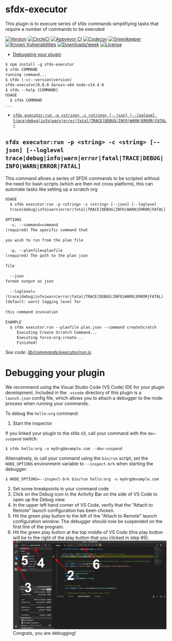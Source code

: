 sfdx-executor
=============

This plugin is to execure series of sfdx commands simplifiying tasks that require a number of commands to be executed

[![Version](https://img.shields.io/npm/v/sfdx-executor.svg)](https://npmjs.org/package/sfdx-executor)
[![CircleCI](https://circleci.com/gh/gavinhughpalmer/sfdx-executor/tree/master.svg?style=shield)](https://circleci.com/gh/gavinhughpalmer/sfdx-executor/tree/master)
[![Appveyor CI](https://ci.appveyor.com/api/projects/status/github/gavinhughpalmer/sfdx-executor?branch=master&svg=true)](https://ci.appveyor.com/project/heroku/sfdx-executor/branch/master)
[![Codecov](https://codecov.io/gh/gavinhughpalmer/sfdx-executor/branch/master/graph/badge.svg)](https://codecov.io/gh/gavinhughpalmer/sfdx-executor)
[![Greenkeeper](https://badges.greenkeeper.io/gavinhughpalmer/sfdx-executor.svg)](https://greenkeeper.io/)
[![Known Vulnerabilities](https://snyk.io/test/github/gavinhughpalmer/sfdx-executor/badge.svg)](https://snyk.io/test/github/gavinhughpalmer/sfdx-executor)
[![Downloads/week](https://img.shields.io/npm/dw/sfdx-executor.svg)](https://npmjs.org/package/sfdx-executor)
[![License](https://img.shields.io/npm/l/sfdx-executor.svg)](https://github.com/gavinhughpalmer/sfdx-executor/blob/master/package.json)

<!-- toc -->
* [Debugging your plugin](#debugging-your-plugin)
<!-- tocstop -->
<!-- install -->
<!-- usage -->
```sh-session
$ npm install -g sfdx-executor
$ sfdx COMMAND
running command...
$ sfdx (-v|--version|version)
sfdx-executor/0.0.0 darwin-x64 node-v14.4.0
$ sfdx --help [COMMAND]
USAGE
  $ sfdx COMMAND
...
```
<!-- usagestop -->
<!-- commands -->
* [`sfdx executor:run -p <string> -c <string> [--json] [--loglevel trace|debug|info|warn|error|fatal|TRACE|DEBUG|INFO|WARN|ERROR|FATAL]`](#sfdx-executorrun--p-string--c-string---json---loglevel-tracedebuginfowarnerrorfataltracedebuginfowarnerrorfatal)

## `sfdx executor:run -p <string> -c <string> [--json] [--loglevel trace|debug|info|warn|error|fatal|TRACE|DEBUG|INFO|WARN|ERROR|FATAL]`

This command allows a series of SFDX commands to be scripted without the need for bash scripts (which are then not cross platform), this can automate tasks like setting up a scratch org

```
USAGE
  $ sfdx executor:run -p <string> -c <string> [--json] [--loglevel 
  trace|debug|info|warn|error|fatal|TRACE|DEBUG|INFO|WARN|ERROR|FATAL]

OPTIONS
  -c, --command=command                                                             (required) The specific command that
                                                                                    you wish to run from the plan file

  -p, --planfile=planfile                                                           (required) The path to the plan json
                                                                                    file

  --json                                                                            format output as json

  --loglevel=(trace|debug|info|warn|error|fatal|TRACE|DEBUG|INFO|WARN|ERROR|FATAL)  [default: warn] logging level for
                                                                                    this command invocation

EXAMPLE
  $ sfdx executor:run --planfile plan.json --command createScratch
     Executing Create Scratch Command...
     Executing force:org:create...
     Finished!
```

_See code: [lib/commands/executor/run.js](https://github.com/gavinhughpalmer/sfdx-executor/blob/v0.0.0/lib/commands/executor/run.js)_
<!-- commandsstop -->
<!-- debugging-your-plugin -->
# Debugging your plugin
We recommend using the Visual Studio Code (VS Code) IDE for your plugin development. Included in the `.vscode` directory of this plugin is a `launch.json` config file, which allows you to attach a debugger to the node process when running your commands.

To debug the `hello:org` command: 
1. Start the inspector
  
If you linked your plugin to the sfdx cli, call your command with the `dev-suspend` switch: 
```sh-session
$ sfdx hello:org -u myOrg@example.com --dev-suspend
```
  
Alternatively, to call your command using the `bin/run` script, set the `NODE_OPTIONS` environment variable to `--inspect-brk` when starting the debugger:
```sh-session
$ NODE_OPTIONS=--inspect-brk bin/run hello:org -u myOrg@example.com
```

2. Set some breakpoints in your command code
3. Click on the Debug icon in the Activity Bar on the side of VS Code to open up the Debug view.
4. In the upper left hand corner of VS Code, verify that the "Attach to Remote" launch configuration has been chosen.
5. Hit the green play button to the left of the "Attach to Remote" launch configuration window. The debugger should now be suspended on the first line of the program. 
6. Hit the green play button at the top middle of VS Code (this play button will be to the right of the play button that you clicked in step #5).
<br><img src=".images/vscodeScreenshot.png" width="480" height="278"><br>
Congrats, you are debugging!
